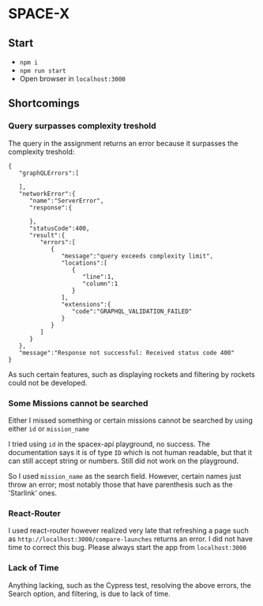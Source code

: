 # SPACE-X

## Start

-   `npm i`
-   `npm run start`
-   Open browser in `localhost:3000`

## Shortcomings

### Query surpasses complexity treshold

The query in the assignment returns an error because it surpasses the complexity treshold:

```
{
   "graphQLErrors":[

   ],
   "networkError":{
      "name":"ServerError",
      "response":{

      },
      "statusCode":400,
      "result":{
         "errors":[
            {
               "message":"query exceeds complexity limit",
               "locations":[
                  {
                     "line":1,
                     "column":1
                  }
               ],
               "extensions":{
                  "code":"GRAPHQL_VALIDATION_FAILED"
               }
            }
         ]
      }
   },
   "message":"Response not successful: Received status code 400"
}
```

As such certain features, such as displaying rockets and filtering by rockets could not be developed.

### Some Missions cannot be searched

Either I missed something or certain missions cannot be searched by using either `id` or `mission_name`

I tried using `id` in the spacex-api playground, no success. The documentation says it is of type `ID` which is not human readable, but that it can still accept string or numbers. Still did not work on the playground.

So I used `mission_name` as the search field. However, certain names just throw an error; most notably those that have parenthesis such as the 'Starlink' ones.

### React-Router

I used react-router however realized very late that refreshing a page such as `http://localhost:3000/compare-launches` returns an error. I did not have time to correct this bug. Please always start the app from `localhost:3000`

### Lack of Time

Anything lacking, such as the Cypress test, resolving the above errors, the Search option, and filtering, is due to lack of time.
